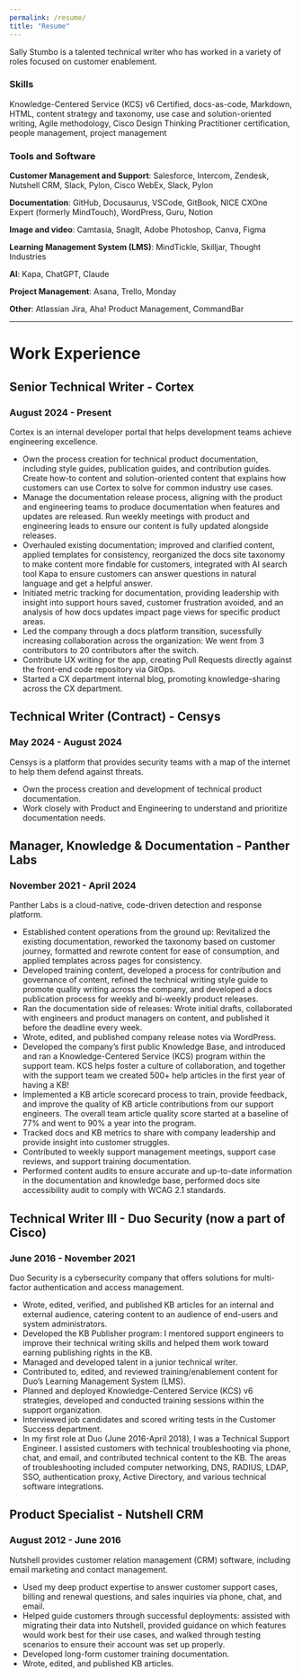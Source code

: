 ```yaml
---
permalink: /resume/
title: "Resume"
---
```

Sally Stumbo is a talented technical writer who has worked in a variety of roles focused on customer enablement.
### Skills
Knowledge-Centered Service (KCS) v6 Certified, docs-as-code, Markdown, HTML, content strategy and taxonomy, use case and solution-oriented writing, Agile methodology, Cisco Design Thinking Practitioner certification, people management, project management

### Tools and Software
**Customer Management and Support**: Salesforce, Intercom, Zendesk, Nutshell CRM, Slack, Pylon, Cisco WebEx, Slack, Pylon  

**Documentation**: GitHub, Docusaurus, VSCode, GitBook, NICE CXOne Expert (formerly MindTouch), WordPress, Guru, Notion 

**Image and video**: Camtasia, SnagIt, Adobe Photoshop, Canva, Figma

**Learning Management System (LMS)**: MindTickle, Skilljar, Thought Industries 

**AI**: Kapa, ChatGPT, Claude

**Project Management**: Asana, Trello, Monday  

**Other**: Atlassian Jira, Aha! Product Management, CommandBar

---
# Work Experience

## Senior Technical Writer - Cortex
### August 2024 - Present
Cortex is an internal developer portal that helps development teams achieve engineering excellence.
- Own the process creation for technical product documentation, including style guides, publication guides, and contribution guides. Create how-to content and solution-oriented content that explains how customers can use Cortex to solve for common industry use cases.
- Manage the documentation release process, aligning with the product and engineering teams to produce documentation when features and updates are released. Run weekly meetings with product and engineering leads to ensure our content is fully updated alongside releases.
- Overhauled existing documentation; improved and clarified content, applied templates for consistency, reorganized the docs site taxonomy to make content more findable for customers, integrated with AI search tool Kapa to ensure customers can answer questions in natural language and get a helpful answer.
- Initiated metric tracking for documentation, providing leadership with insight into support hours saved, customer frustration avoided, and an analysis of how docs updates impact page views for specific product areas.
- Led the company through a docs platform transition, sucessfully increasing collaboration across the organization: We went from 3 contributors to 20 contributors after the switch.
- Contribute UX writing for the app, creating Pull Requests directly against the front-end code repository via GitOps.
- Started a CX department internal blog, promoting knowledge-sharing across the CX department.

## Technical Writer (Contract) - Censys
### May 2024 - August 2024
Censys is a platform that provides security teams with a map of the internet to help them defend against threats.
- Own the process creation and development of technical product documentation.
- Work closely with Product and Engineering to understand and prioritize documentation needs.

## Manager, Knowledge & Documentation - Panther Labs
### November 2021 - April 2024
Panther Labs is a cloud-native, code-driven detection and response platform. 
- Established content operations from the ground up: Revitalized the existing documentation, reworked the taxonomy based on customer journey, formatted and rewrote content for ease of consumption, and applied templates across pages for consistency.
- Developed training content, developed a process for contribution and governance of content, refined the technical writing style guide to promote quality writing across the company, and developed a docs publication process for weekly and bi-weekly product releases.
- Ran the documentation side of releases: Wrote initial drafts, collaborated with engineers and product managers on content, and published it before the deadline every week.
- Wrote, edited, and published company release notes via WordPress.
- Developed the company’s first public Knowledge Base, and introduced and ran a Knowledge-Centered Service (KCS) program within the support team. KCS helps foster a culture of collaboration, and together with the support team we created 500+ help articles in the first year of having a KB!
- Implemented a KB article scorecard process to train, provide feedback, and improve the quality of KB article contributions from our support engineers. The overall team article quality score started at a baseline of 77% and went to 90% a year into the program.
- Tracked docs and KB metrics to share with company leadership and provide insight into customer struggles.
- Contributed to weekly support management meetings, support case reviews, and support training documentation.
- Performed content audits to ensure accurate and up-to-date information in the documentation and knowledge base, performed docs site accessibility audit to comply with WCAG 2.1 standards.


## Technical Writer III - Duo Security (now a part of Cisco) 
### June 2016 - November 2021
Duo Security is a cybersecurity company that offers solutions for multi-factor authentication and access management. 
- Wrote, edited, verified, and published KB articles for an internal and external audience, catering content to an audience of end-users and system administrators.
- Developed the KB Publisher program: I mentored support engineers to improve their technical writing skills and helped them work toward earning publishing rights in the KB.
- Managed and developed talent in a junior technical writer.
- Contributed to, edited, and reviewed training/enablement content for Duo’s Learning Management System (LMS).
- Planned and deployed Knowledge-Centered Service (KCS) v6 strategies, developed and conducted training sessions within the support organization.
- Interviewed job candidates and scored writing tests in the Customer Success department.
- In my first role at Duo (June 2016-April 2018), I was a Technical Support Engineer. I assisted customers with technical troubleshooting via phone, chat, and email, and contributed technical content to the KB. The areas of troubleshooting included computer networking, DNS, RADIUS, LDAP, SSO, authentication proxy, Active Directory, and various technical software integrations.

## Product Specialist - Nutshell CRM
### August 2012 - June 2016
Nutshell provides customer relation management  (CRM) software, including email marketing and contact management.
- Used my deep product expertise to answer customer support cases, billing and renewal questions, and sales inquiries via phone, chat, and email.
- Helped guide customers through successful deployments: assisted with migrating their data into Nutshell, provided guidance on which features would work best for their use cases, and walked through testing scenarios to ensure their account was set up properly.
- Developed long-form customer training documentation.
- Wrote, edited, and published KB articles.
